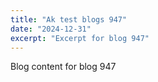```yaml
---
title: "Ak test blogs 947"
date: "2024-12-31"
excerpt: "Excerpt for blog 947"
---
```


Blog content for blog 947